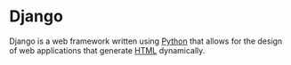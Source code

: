 # Django



Django is a web framework written using [Python](/wiki/Python) that allows for the design of web applications that generate [HTML](/wiki/HTML) dynamically.



